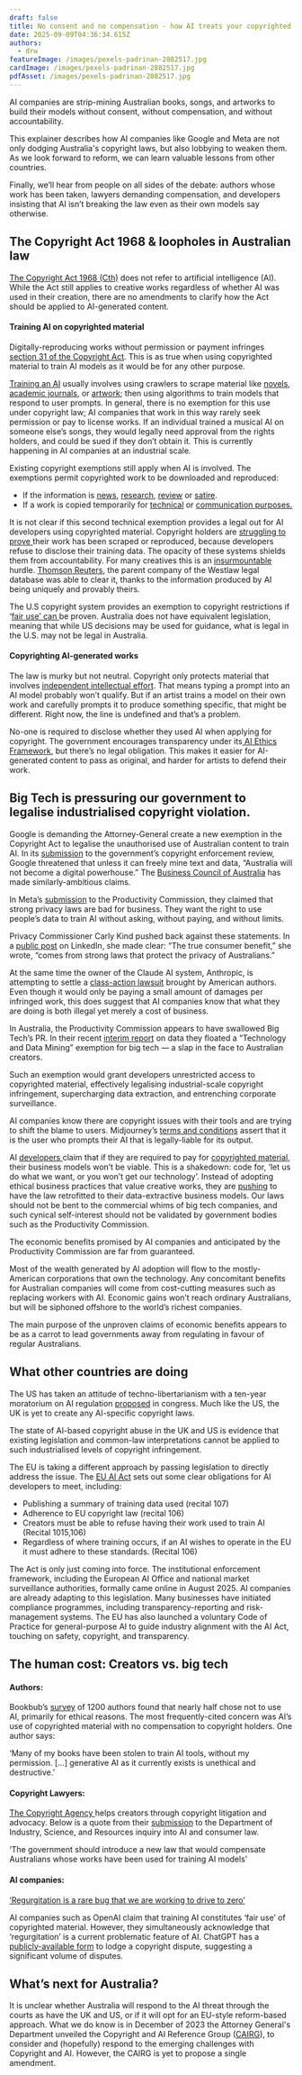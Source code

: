 ```yaml
---
draft: false
title: No consent and no compensation - how AI treats your copyrighted work
date: 2025-09-09T04:36:34.615Z
authors:
  - drw
featureImage: /images/pexels-padrinan-2882517.jpg
cardImage: /images/pexels-padrinan-2882517.jpg
pdfAsset: /images/pexels-padrinan-2882517.jpg
---
```

AI companies are strip-mining Australian books, songs, and artworks to build their models without consent, without compensation, and without accountability.

This explainer describes how AI companies like Google and Meta are not only dodging Australia's copyright laws, but also lobbying to weaken them. As we look forward to reform, we can learn valuable lessons from other countries.

Finally, we’ll hear from people on all sides of the debate: authors whose work has been taken, lawyers demanding compensation, and developers insisting that AI isn’t breaking the law even as their own models say otherwise.

## The Copyright Act 1968 & loopholes in Australian law

[The Copyright Act 1968 (Cth)](https://www.legislation.gov.au/C1968A00063/2019-01-01/text) does not refer to artificial intelligence (AI). While the Act still applies to creative works regardless of whether AI was used in their creation, there are no amendments to clarify how the Act should be applied to AI-generated content.

#### Training AI on copyrighted material

Digitally-reproducing works without permission or payment infringes [section 31 of the Copyright Act](https://www5.austlii.edu.au/au/legis/cth/consol_act/ca1968133/s31.html). This is as true when using copyrighted material to train AI models as it would be for any other purpose. 

[Training an AI](https://theconversation.com/chatgpt-is-a-data-privacy-nightmare-if-youve-ever-posted-online-you-ought-to-be-concerned-199283#:~:text=300%20billion%20words.,information%20was%20consumed%20by%20ChatGPT.) usually involves using crawlers to scrape material like [novels](https://www.abc.net.au/listen/programs/sydney-drive/books-ai/105100092), [academic journals](https://dl.acm.org/doi/10.1145/3442188.3445922), or [artwork](https://www.theguardian.com/technology/2025/feb/10/mass-theft-thousands-of-artists-call-for-ai-art-auction-to-be-cancelled); then using algorithms to train models that respond to user prompts. In general, there is no exemption for this use under copyright law; AI companies that work in this way rarely seek permission or pay to license works. If an individual trained a musical AI on someone else’s songs, they would legally need approval from the rights holders, and could be sued if they don’t obtain it. This is currently happening in AI companies at an industrial scale. 

Existing copyright exemptions still apply when AI is involved. The exemptions permit copyrighted work to be downloaded and reproduced:

* If the information is [news](https://www5.austlii.edu.au/au/legis/cth/consol_act/ca1968133/s42.html), [research](https://www5.austlii.edu.au/au/legis/cth/consol_act/ca1968133/s40.html), [review](https://www5.austlii.edu.au/au/legis/cth/consol_act/ca1968133/s41.html) or [satire](https://www5.austlii.edu.au/au/legis/cth/consol_act/ca1968133/s41a.html).
* If a work is copied temporarily for [technical](https://www5.austlii.edu.au/au/legis/cth/consol_act/ca1968133/s111a.html) or [communication purposes.](https://www5.austlii.edu.au/au/legis/cth/consol_act/ca1968133/s43a.html)

It is not clear if this second technical exemption provides a legal out for AI developers using copyrighted material. Copyright holders are [struggling to prove ](https://www.theguardian.com/australia-news/2022/dec/12/australian-artists-accuse-popular-ai-imaging-app-of-stealing-content-call-for-stricter-copyright-laws)their work has been scraped or reproduced, because developers refuse to disclose their training data. The opacity of these systems shields them from accountability. For many creatives this is an [insurmountable](https://www.wired.com/story/meta-scores-victory-ai-copyright-case/) hurdle. [Thomson Reuters](https://natlawreview.com/article/thomson-reuters-wins-copyright-case-against-former-ai-competitor), the parent company of the Westlaw legal database was able to clear it, thanks to the information produced by AI being uniquely and provably theirs. 

The U.S copyright system provides an exemption to copyright restrictions if ‘[fair use’ can ](https://www.eff.org/deeplinks/2025/06/two-courts-rule-generative-ai-and-fair-use-one-gets-it-right)be proven. Australia does not have equivalent legislation, meaning that while US decisions may be used for guidance, what is legal in the U.S. may not be legal in Australia.

#### Copyrighting AI-generated works

The law is murky but not neutral. Copyright only protects material that involves [independent intellectual effort](https://en.wikisource.org/wiki/IceTV_Pty_Limited_v_Nine_Network_Australia_Pty_Limited_(2009,_HCA)). That means typing a prompt into an AI model probably won’t qualify. But if an artist trains a model on their own work and carefully prompts it to produce something specific, that might be different. Right now, the line is undefined and that’s a problem.

No-one is required to disclose whether they used AI when applying for copyright. The government encourages transparency under its[ AI Ethics Framework](https://www.industry.gov.au/publications/australias-artificial-intelligence-ethics-principles/australias-ai-ethics-principles), but there’s no legal obligation. This makes it easier for AI-generated content to pass as original, and harder for artists to defend their work.

## Big Tech is pressuring our government to legalise industrialised copyright violation.

Google is demanding the Attorney-General create a new exemption in the Copyright Act to legalise the unauthorised use of Australian content to train AI. In its [submission](https://consultations.ag.gov.au/rights-and-protections/copyright-enforcement-review/consultation/view_respondent?uuId=665660477) to the government’s copyright enforcement review, Google threatened that unless it can freely mine text and data, “Australia will not become a digital powerhouse.” The [Business Council of Australia](https://www.bca.com.au/submission_to_statutory_review_of_the_data_availability_and_transparency_act_2022) has made similarly-ambitious claims.

In Meta’s [submission](https://engage.pc.gov.au/projects/data-digital/page/pillar-3-responses) to the Productivity Commission, they claimed that strong privacy laws are bad for business. They want the right to use people’s data to train AI without asking, without paying, and without limits. 

Privacy Commissioner Carly Kind pushed back against these statements. In a [public post](https://www.linkedin.com/posts/carly-kind-0b201727_yesterday-the-australian-reported-that-in-activity-7351738228753764352-NKsP) on LinkedIn, she made clear: “The true consumer benefit,” she wrote, “comes from strong laws that protect the privacy of Australians.”

At the same time the owner of the Claude AI system, Anthropic, is attempting to settle a [class-action lawsuit](https://authorsguild.org/news/what-authors-need-to-know-about-the-anthropic-settlement/) brought by American authors. Even though it would only be paying a small amount of damages per infringed work, this does suggest that AI companies know that what they are doing is both illegal yet merely a cost of business. 

In Australia, the Productivity Commission appears to have swallowed Big Tech’s PR. In their recent [interim report](https://www.pc.gov.au/inquiries/current/data-digital/interim) on data they floated a “Technology and Data Mining” exemption for big tech — a slap in the face to Australian creators. 

Such an exemption would grant developers unrestricted access to copyrighted material, effectively legalising industrial-scale copyright infringement, supercharging data extraction, and entrenching corporate surveillance.

AI companies know there are copyright issues with their tools and are trying to shift the blame to users. Midjourney’s [terms and conditions](https://docs.midjourney.com/hc/en-us/articles/32083055291277-Terms-of-Service) assert that it is the user who prompts their AI that is legally-liable for its output. 

AI [developers ](https://click.actionnetwork.org/ss/c/u001.XaF8mXqsA6b2dSPmhsleMeDN9TLiev5hRhF3UtBaO9msoYBQ7DmiBNLo_3Fq68LXMQ1cHTkIT1rREuIjO6Uweuwh4cQE-8OQPDZV-ptSOI4jAYFnYryq3jAWcH8iurpwXkmXRovnmrEHB70kopQUN4Ut2P4VwtI0tQXZ8e5hxHnWfzUtQ4JPOPHh-qqx7ucL0p4S4cONhWnYSoxtYBukh9u1kIbApKnAKBMTZmvR8DduYpC94w5KdnfXCrVu-Fc-DLJNFYtKDFKk5bVJJtFiauL7C_AEmAAxagvJEiglICT7eAlbQoxfEyyDt0CVdayMjpGP7QXVjESrry3tzgQuVTn-dGsl-znPqQYGH74xjt8/4j8/GAagcqNTQzWORBE2ftLVDw/h22/h001.UxnLAhezhXF00H4TUpiog4qnS65nvgaOBrANr-Y83do)claim that if they are required to pay for [copyrighted material](https://click.actionnetwork.org/ss/c/u001.XaF8mXqsA6b2dSPmhsleMTKo9ZXgutxABdh-xg2AeXMEKygjD8Q06pC4yVq6VzLOphw_3phefwYCSlqhdH3-76_dLQOaSZpg-x3mPDSxtOtyZFQnyGaO1lh3JeyebU_GDF_ITjayPWaCb4AudcdOYlgvdogO6PHhhoRSnek1EwIFO9bz5B5pnr1vinqc8AAm4c_y3wGFu4cmPftIFPmtR6OO5fy6rssZshDcfEAeEvt4HJyaHUfRfKRcA20kbGMKhuAkIODXC_6TFAub3xrTDUon-RgcJda4chagtkW_729W2eBtscxseB7eEhNS3eC4FnVyyl0GArGa0BM81qIcUfeCkAuwIzbXnBKHOiunS0w/4j8/GAagcqNTQzWORBE2ftLVDw/h24/h001.suWLFWzBAaNMZ7t-wyuK7iZ2xR4mhYCtZi8Gq_bb1Zk), their business models won’t be viable. This is a shakedown: code for, ‘let us do what we want, or you won’t get our technology’. Instead of adopting ethical business practices that value creative works, they are [pushing](https://click.actionnetwork.org/ss/c/u001.EtNV8HBC60Tl7UuGmXS3sZvPUrUph_2Q7y5HjTlCLJeOIBdh7Ctzj33fICxgYvlfb0T4VLWenqM9_Z12c5EzbE3olG41wDjVnSinpjhql784mOtG_b6GlnVekR1DajyKtxBmVnXNgTUso6xmth3zkoZC8TTocbuZxJSVYH0txCtOf3hXEXZ_hdmhBH2HGDdIQ-8EJOpagygPzwtL6SqK1sgkib0ieaOnB8AO7NOGPPqVddgEf4HgERz27Epc1o3WtHgnhGOIiGPqLvH4BiVujM8MNwDI9CO9kWWw9YtTX76rMWyt0oZfMOV6zHCBV_GXVU_ObRYC3nrS6k8g0Co7WwQZXB-lM_vbQSRJ1sxLSPUboV0WXevOgQveDLoSUC9d/4j8/GAagcqNTQzWORBE2ftLVDw/h25/h001.3WIf-8RYL77iydunkmOFn7_IcZXApfuB0kCMVBxa99s) to have the law retrofitted to their data-extractive business models. Our laws should not be bent to the commercial whims of big tech companies, and such cynical self-interest should not be validated by government bodies such as the Productivity Commission. 

The economic benefits promised by AI companies and anticipated by the Productivity Commission are far from guaranteed. 

Most of the wealth generated by AI adoption will flow to the mostly-American corporations that own the technology. Any concomitant benefits for Australian companies will come from cost-cutting measures such as replacing workers with AI. Economic gains won’t reach ordinary Australians, but will be siphoned offshore to the world’s richest companies.

The main purpose of the unproven claims of economic benefits appears to be as a carrot to lead governments away from regulating in favour of regular Australians.  

## What other countries are doing

The US has taken an attitude of techno-libertarianism with a ten-year moratorium on AI regulation [proposed](https://www.dlapiper.com/en/insights/publications/ai-outlook/2025/ten-year-moratorium-on-ai) in congress. Much like the US, the UK is yet to create any AI-specific copyright laws. 

The state of AI-based copyright abuse in the UK and US is evidence that existing legislation and common-law interpretations cannot be applied to such industrialised levels of copyright infringement.

The EU is taking a different approach by passing legislation to directly address the issue. The [EU AI Act](https://eur-lex.europa.eu/legal-content/EN/TXT/?uri=CELEX%3A32024R1689) sets out some clear obligations for AI developers to meet, including:

* Publishing a summary of training data used (recital 107)
* Adherence to EU copyright law (recital 106)
* Creators must be able to refuse having their work used to train AI (Recital 1015,106)
* Regardless of where training occurs, if an AI wishes to operate in the EU it must adhere to these standards. (Recital 106)

The Act is only just coming into force. The institutional enforcement framework, including the European AI Office and national market surveillance authorities, formally came online in August 2025. AI  companies are already adapting to this legislation. Many businesses have initiated compliance programmes, including transparency-reporting and risk-management systems. The EU has also launched a voluntary Code of Practice for general-purpose AI to guide industry alignment with the AI Act, touching on safety, copyright, and transparency. 

## The human cost: Creators vs. big tech

#### Authors:

Bookbub’s [survey](https://insights.bookbub.com/how-authors-are-thinking-about-ai-survey/) of 1200 authors found that nearly half chose not to use AI, primarily for ethical reasons. The most frequently-cited concern was AI’s use of copyrighted material with no compensation to copyright holders. One author says:

‘Many of my books have been stolen to train AI tools, without my permission. \[…] generative AI as it currently exists is unethical and destructive.’

#### Copyright Lawyers:

[The Copyright Agency ](https://www.copyright.com.au/membership/advocacy/)helps creators through copyright litigation and advocacy. Below is a quote from their [submission](https://static-copyright-com-au.s3.amazonaws.com/uploads/2024/12/R02786-Treasury-ACL-response.pdf) to the Department of Industry, Science, and Resources inquiry into AI and consumer law.

‘The government should introduce a new law that would compensate Australians whose works have been used for training AI models’

#### AI companies:

[‘Regurgitation is a rare bug that we are working to drive to zero’ ](https://openai.com/index/openai-and-journalism/)

AI companies such as OpenAI claim that training AI constitutes ‘fair use’ of copyrighted material. However, they simultaneously acknowledge that ‘regurgitation’ is a current problematic feature of AI. ChatGPT has a [publicly-available form](https://openai.com/form/copyright-disputes/) to lodge a copyright dispute, suggesting a significant volume of disputes. 

## What’s next for Australia?

It is unclear whether Australia will respond to the AI threat through the courts as have the UK and US, or if it will opt for an EU-style reform-based approach. What we do know is in December of 2023 the Attorney General's Department unveiled the Copyright and AI Reference Group ([CAIRG](https://www.ag.gov.au/rights-and-protections/copyright/copyright-and-artificial-intelligence-reference-group-cairg)), to consider and (hopefully) respond to the emerging challenges with Copyright and AI. However, the CAIRG is yet to propose a single amendment.